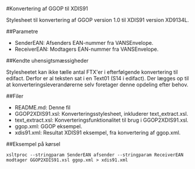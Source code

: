 #Konvertering af GGOP til XDIS91

Stylesheet til konvertering af GGOP version 1.0 til XDIS91 version XD9134L.

##Parametre

 - SenderEAN: Afsenders EAN-nummer fra VANSEnvelope.
 - ReceiverEAN: Modtagers EAN-nummer fra VANSEnvelope.

##Kendte uhensigtsmæssigheder

Stylesheetet kan ikke tælle antal FTX'er i efterfølgende konvertering til edifact. Derfor er al teksten sat i en Text01 (S14 i edifact). Der lægges op til at konverteringsleverandørerne selv foretager denne opdeling efter behov.

##Filer

 - README.md: Denne fil
 - GGOP2XDIS91.xsl: Konverteringsstylesheet, inkluderer text_extract.xsl.
 - text_extract.xsl: Konverteringsfunktionalitet til brug i GGOP2XDIS91.xsl.
 - ggop.xml: GGOP eksempel.
 - xdis91.xml: Resultat XDIS91 eksempel, fra konvertering af ggop.xml.

##Eksempel på kørsel

```
xsltproc --stringparam SenderEAN afsender --stringparam ReceiverEAN modtager GGOP2XDIS91.xsl ggop.xml > xdis91.xml
```
